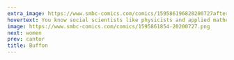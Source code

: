 ```yaml
---
extra_image: https://www.smbc-comics.com/comics/159586196820200727after.png
hovertext: You know social scientists like physicists and applied mathematicians.
image: https://www.smbc-comics.com/comics/1595861854-20200727.png
next: women
prev: cantor
title: Buffon
---
```

